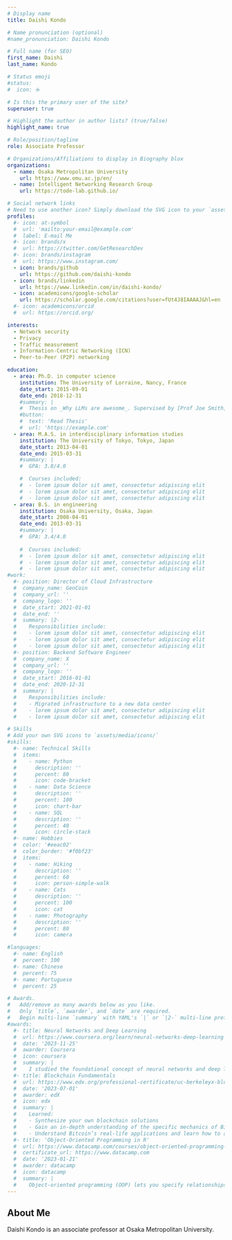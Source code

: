 ```yaml
---
# Display name
title: Daishi Kondo

# Name pronunciation (optional)
#name_pronunciation: Daishi Kondo

# Full name (for SEO)
first_name: Daishi
last_name: Kondo

# Status emoji
#status:
#  icon: ☕️

# Is this the primary user of the site?
superuser: true

# Highlight the author in author lists? (true/false)
highlight_name: true

# Role/position/tagline
role: Associate Professor

# Organizations/Affiliations to display in Biography blox
organizations:
  - name: Osaka Metropolitan University
    url: https://www.omu.ac.jp/en/
  - name: Intelligent Networking Research Group
    url: https://tode-lab.github.io/

# Social network links
# Need to use another icon? Simply download the SVG icon to your `assets/media/icons/` folder.
profiles:
  #- icon: at-symbol
  #  url: 'mailto:your-email@example.com'
  #  label: E-mail Me
  #- icon: brands/x
  #  url: https://twitter.com/GetResearchDev
  #- icon: brands/instagram
  #  url: https://www.instagram.com/
  - icon: brands/github
    url: https://github.com/daishi-kondo
  - icon: brands/linkedin
    url: https://www.linkedin.com/in/daishi-kondo/
  - icon: academicons/google-scholar
    url: https://scholar.google.com/citations?user=fUt4J8IAAAAJ&hl=en
  #- icon: academicons/orcid
  #  url: https://orcid.org/

interests:
  - Network security
  - Privacy
  - Traffic measurement
  - Information-Centric Networking (ICN)
  - Peer-to-Peer (P2P) networking

education:
  - area: Ph.D. in computer science
    institution: The University of Lorraine, Nancy, France
    date_start: 2015-09-01
    date_end: 2018-12-31
    #summary: |
    #  Thesis on _Why LLMs are awesome_. Supervised by [Prof Joe Smith](https://example.com). Presented papers at 5 IEEE conferences with the contributions being published in 2 Springer journals.
    #button:
    #  text: 'Read Thesis'
    #  url: 'https://example.com'
  - area: M.A.S. in interdisciplinary information studies
    institution: The University of Tokyo, Tokyo, Japan
    date_start: 2013-04-01
    date_end: 2015-03-31
    #summary: |
    #  GPA: 3.8/4.0

    #  Courses included:
    #  - lorem ipsum dolor sit amet, consectetur adipiscing elit
    #  - lorem ipsum dolor sit amet, consectetur adipiscing elit
    #  - lorem ipsum dolor sit amet, consectetur adipiscing elit
  - area: B.S. in engineering
    institution: Osaka University, Osaka, Japan
    date_start: 2008-04-01
    date_end: 2013-03-31
    #summary: |
    #  GPA: 3.4/4.0
      
    #  Courses included:
    #  - lorem ipsum dolor sit amet, consectetur adipiscing elit
    #  - lorem ipsum dolor sit amet, consectetur adipiscing elit
    #  - lorem ipsum dolor sit amet, consectetur adipiscing elit
#work:
  #- position: Director of Cloud Infrastructure
  #  company_name: GenCoin
  #  company_url: ''
  #  company_logo: ''
  #  date_start: 2021-01-01
  #  date_end: ''
  #  summary: |2-
  #    Responsibilities include:
  #    - lorem ipsum dolor sit amet, consectetur adipiscing elit
  #    - lorem ipsum dolor sit amet, consectetur adipiscing elit
  #    - lorem ipsum dolor sit amet, consectetur adipiscing elit
  #- position: Backend Software Engineer
  #  company_name: X
  #  company_url: ''
  #  company_logo: ''
  #  date_start: 2016-01-01
  #  date_end: 2020-12-31
  #  summary: |
  #    Responsibilities include:
  #    - Migrated infrastructure to a new data center
  #    - lorem ipsum dolor sit amet, consectetur adipiscing elit
  #    - lorem ipsum dolor sit amet, consectetur adipiscing elit

# Skills
# Add your own SVG icons to `assets/media/icons/`
#skills:
  #- name: Technical Skills
  #  items:
  #    - name: Python
  #      description: ''
  #      percent: 80
  #      icon: code-bracket
  #    - name: Data Science
  #      description: ''
  #      percent: 100
  #      icon: chart-bar
  #    - name: SQL
  #      description: ''
  #      percent: 40
  #      icon: circle-stack
  #- name: Hobbies
  #  color: '#eeac02'
  #  color_border: '#f0bf23'
  #  items:
  #    - name: Hiking
  #      description: ''
  #      percent: 60
  #      icon: person-simple-walk
  #    - name: Cats
  #      description: ''
  #      percent: 100
  #      icon: cat
  #    - name: Photography
  #      description: ''
  #      percent: 80
  #      icon: camera

#languages:
  #- name: English
  #  percent: 100
  #- name: Chinese
  #  percent: 75
  #- name: Portuguese
  #  percent: 25

# Awards.
#   Add/remove as many awards below as you like.
#   Only `title`, `awarder`, and `date` are required.
#   Begin multi-line `summary` with YAML's `|` or `|2-` multi-line prefix and indent 2 spaces below.
#awards:
  #- title: Neural Networks and Deep Learning
  #  url: https://www.coursera.org/learn/neural-networks-deep-learning
  #  date: '2023-11-25'
  #  awarder: Coursera
  #  icon: coursera
  #  summary: |
  #    I studied the foundational concept of neural networks and deep learning. By the end, I was familiar with the significant technological trends driving the rise of deep learning; build, train, and apply fully connected deep neural networks; implement efficient (vectorized) neural networks; identify key parameters in a neural network’s architecture; and apply deep learning to your own applications.
  #- title: Blockchain Fundamentals
  #  url: https://www.edx.org/professional-certificate/uc-berkeleyx-blockchain-fundamentals
  #  date: '2023-07-01'
  #  awarder: edX
  #  icon: edx
  #  summary: |
  #    Learned:
  #    - Synthesize your own blockchain solutions
  #    - Gain an in-depth understanding of the specific mechanics of Bitcoin
  #    - Understand Bitcoin’s real-life applications and learn how to attack and destroy Bitcoin, Ethereum, smart contracts and Dapps, and alternatives to Bitcoin’s Proof-of-Work consensus algorithm
  #- title: 'Object-Oriented Programming in R'
  #  url: https://www.datacamp.com/courses/object-oriented-programming-with-s3-and-r6-in-r
  #  certificate_url: https://www.datacamp.com
  #  date: '2023-01-21'
  #  awarder: datacamp
  #  icon: datacamp
  #  summary: |
  #    Object-oriented programming (OOP) lets you specify relationships between functions and the objects that they can act on, helping you manage complexity in your code. This is an intermediate level course, providing an introduction to OOP, using the S3 and R6 systems. S3 is a great day-to-day R programming tool that simplifies some of the functions that you write. R6 is especially useful for industry-specific analyses, working with web APIs, and building GUIs.
---
```


## About Me

Daishi Kondo is an associate professor at Osaka Metropolitan University.
